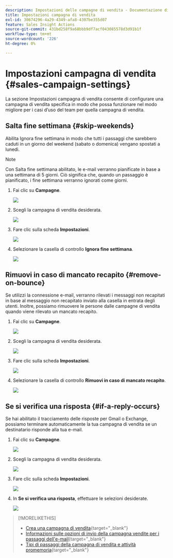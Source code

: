 ```yaml
---
description: Impostazioni delle campagne di vendita - Documentazione di Marketo - Documentazione del prodotto
title: Impostazioni campagna di vendita
exl-id: 30674296-4a29-4349-afa8-4307be355d07
feature: Sales Insight Actions
source-git-commit: 431bd258f9a68bbb9df7acf043085578d3d91b1f
workflow-type: tm+mt
source-wordcount: '226'
ht-degree: 0%

---
```


# Impostazioni campagna di vendita {#sales-campaign-settings}

La sezione Impostazioni campagna di vendita consente di configurare una campagna di vendita specifica in modo che possa funzionare nel modo migliore per i casi d’uso del team per quella campagna di vendita.

## Salta fine settimana {#skip-weekends}

Abilita Ignora fine settimana in modo che tutti i passaggi che sarebbero caduti in un giorno del weekend (sabato o domenica) vengano spostati a lunedì.

>[!NOTE]
>
>Con Salta fine settimana abilitato, le e-mail verranno pianificate in base a una settimana di 5 giorni. Ciò significa che, quando un passaggio è pianificato, i fine settimana verranno ignorati come giorni.

1. Fai clic su **Campagne**.

   ![](assets/sales-campaign-settings-1.png)

1. Scegli la campagna di vendita desiderata.

   ![](assets/sales-campaign-settings-2.png)

1. Fare clic sulla scheda **Impostazioni**.

   ![](assets/sales-campaign-settings-3.png)

1. Selezionare la casella di controllo **Ignora fine settimana**.

   ![](assets/sales-campaign-settings-4.png)

## Rimuovi in caso di mancato recapito {#remove-on-bounce}

Se utilizzi la connessione e-mail, verranno rilevati i messaggi non recapitati in base al messaggio non recapitato inviato alla casella in entrata degli utenti. Inoltre, possiamo rimuovere le persone dalle campagne di vendita quando viene rilevato un mancato recapito.

1. Fai clic su **Campagne**.

   ![](assets/sales-campaign-settings-5.png)

1. Scegli la campagna di vendita desiderata.

   ![](assets/sales-campaign-settings-6.png)

1. Fare clic sulla scheda **Impostazioni**.

   ![](assets/sales-campaign-settings-7.png)

1. Selezionare la casella di controllo **Rimuovi in caso di mancato recapito**.

   ![](assets/sales-campaign-settings-8.png)

## Se si verifica una risposta {#if-a-reply-occurs}

Se hai abilitato il tracciamento delle risposte per Gmail o Exchange, possiamo terminare automaticamente la tua campagna di vendita se un destinatario risponde alla tua e-mail.

1. Fai clic su **Campagne**.

   ![](assets/sales-campaign-settings-9.png)

1. Scegli la campagna di vendita desiderata.

   ![](assets/sales-campaign-settings-10.png)

1. Fare clic sulla scheda **Impostazioni**.

   ![](assets/sales-campaign-settings-11.png)

1. In **Se si verifica una risposta**, effettuare le selezioni desiderate.

   ![](assets/sales-campaign-settings-12.png)

>[!MORELIKETHIS]
>
>* [Crea una campagna di vendita](/help/marketo/product-docs/marketo-sales-insight/actions/campaigns/create-a-sales-campaign.md){target="_blank"}
>* [Informazioni sulle opzioni di invio della campagna vendite per i passaggi dell&#39;e-mail](/help/marketo/product-docs/marketo-sales-insight/actions/campaigns/understanding-sales-campaign-send-options-for-email-steps.md){target="_blank"}
>* [Tipi di passaggi della campagna di vendita e attività promemoria](/help/marketo/product-docs/marketo-sales-insight/actions/campaigns/sales-campaign-step-types-and-reminder-tasks.md){target="_blank"}
